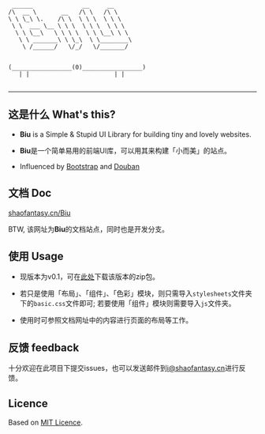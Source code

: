 ```
 ______              __     __
/\  __ \       __   /\ \   /\ \
\ \ \_\ \.    /\ \  \ \ \  \ \ \
 \ \  ___ \__ \ \ \  \ \ \  \ \ \
  \ \ \__\   \ \ \ \  \ \ \__\ \ \
   \ \ _______\ \ \_\  \ \________\   
    \ /______/   \/_/   \/_______/
    
    
(_________________(0)_________________)
   | |                        | |


```
---

## 这是什么  What's this?

* **Biu** is a Simple & Stupid UI Library for building tiny and lovely websites.

* **Biu**是一个简单易用的前端UI库，可以用其来构建「小而美」的站点。

* Influenced by [Bootstrap](http://twitter.github.com/bootstrap) and [Douban](http://www.douban.com)

## 文档 Doc

[shaofantasy.cn/Biu](http://shaofantasy.cn/Biu)

BTW, 该网址为**Biu**的文档站点，同时也是开发分支。

## 使用 Usage

* 现版本为v0.1，可在[此处](https://github.com/SFantasy/Biu/archive/v0.1.zip)下载该版本的zip包。

* 若只是使用「布局」、「组件」、「色彩」模块，则只需导入`stylesheets`文件夹下的`basic.css`文件即可; 若要使用「组件」模块则需要导入`js`文件夹。

* 使用时可参照文档网址中的内容进行页面的布局等工作。

## 反馈 feedback

十分欢迎在此项目下提交issues，也可以发送邮件到[i@shaofantasy.cn](maito:i@shaofantasy.cn)进行反馈。

## Licence

Based on [MIT Licence](http://en.wikipedia.org/wiki/MIT_License).
